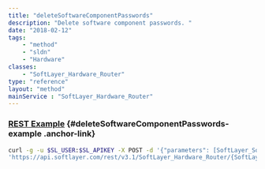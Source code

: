 ```yaml
---
title: "deleteSoftwareComponentPasswords"
description: "Delete software component passwords. "
date: "2018-02-12"
tags:
    - "method"
    - "sldn"
    - "Hardware"
classes:
    - "SoftLayer_Hardware_Router"
type: "reference"
layout: "method"
mainService : "SoftLayer_Hardware_Router"
---
```


### [REST Example](#deleteSoftwareComponentPasswords-example) <a href="/article/rest/"><i class="fas fa-question"></i></a> {#deleteSoftwareComponentPasswords-example .anchor-link} 
```bash
curl -g -u $SL_USER:$SL_APIKEY -X POST -d '{"parameters": [SoftLayer_Software_Component_Password]}' \
'https://api.softlayer.com/rest/v3.1/SoftLayer_Hardware_Router/{SoftLayer_Hardware_RouterID}/deleteSoftwareComponentPasswords'
```
